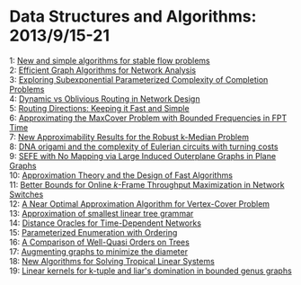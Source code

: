 # Data Structures and Algorithms: 2013/9/15-21  
1: [New and simple algorithms for stable flow problems](https://doi.org/10.48550/arXiv.1309.3701)  
2: [Efficient Graph Algorithms for Network Analysis](https://doi.org/10.48550/arXiv.1309.3849)  
3: [Exploring Subexponential Parameterized Complexity of Completion Problems](https://doi.org/10.48550/arXiv.1309.4022)  
4: [Dynamic vs Oblivious Routing in Network Design](https://doi.org/10.48550/arXiv.1309.4140)  
5: [Routing Directions: Keeping it Fast and Simple](https://doi.org/10.48550/arXiv.1309.4396)  
6: [Approximating the MaxCover Problem with Bounded Frequencies in FPT Time](https://doi.org/10.48550/arXiv.1309.4405)  
7: [New Approximability Results for the Robust k-Median Problem](https://doi.org/10.48550/arXiv.1309.4602)  
8: [DNA origami and the complexity of Eulerian circuits with turning costs](https://doi.org/10.48550/arXiv.1309.4662)  
9: [SEFE with No Mapping via Large Induced Outerplane Graphs in Plane Graphs](https://doi.org/10.48550/arXiv.1309.4713)  
10: [Approximation Theory and the Design of Fast Algorithms](https://doi.org/10.48550/arXiv.1309.4882)  
11: [Better Bounds for Online $k$-Frame Throughput Maximization in Network  Switches](https://doi.org/10.48550/arXiv.1309.4919)  
12: [A Near Optimal Approximation Algorithm for Vertex-Cover Problem](https://doi.org/10.48550/arXiv.1309.4953)  
13: [Approximation of smallest linear tree grammar](https://doi.org/10.48550/arXiv.1309.4958)  
14: [Distance Oracles for Time-Dependent Networks](https://doi.org/10.48550/arXiv.1309.4973)  
15: [Parameterized Enumeration with Ordering](https://doi.org/10.48550/arXiv.1309.5009)  
16: [A Comparison of Well-Quasi Orders on Trees](https://doi.org/10.48550/arXiv.1309.5130)  
17: [Augmenting graphs to minimize the diameter](https://doi.org/10.48550/arXiv.1309.5172)  
18: [New Algorithms for Solving Tropical Linear Systems](https://doi.org/10.48550/arXiv.1309.5206)  
19: [Linear kernels for k-tuple and liar's domination in bounded genus graphs](https://doi.org/10.48550/arXiv.1309.5461)  